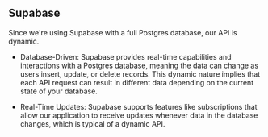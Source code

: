 ## Supabase 

Since we're using Supabase with a full Postgres database, our API is dynamic. 

- Database-Driven: Supabase provides real-time capabilities and interactions with a Postgres database, meaning the data can change as users insert, update, or delete records. This dynamic nature implies that each API request can result in different data depending on the current state of your database.

- Real-Time Updates: Supabase supports features like subscriptions that allow our application to receive updates whenever data in the database changes, which is typical of a dynamic API.